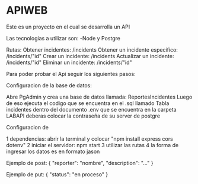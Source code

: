 # APIWEB
Este es un proyecto en el cual se desarrolla un API

Las tecnologias a utilizar son:
-Node y Postgre 

Rutas:
Obtener incidentes: /incidents
Obtener un incidente especifico: /incidents/"id"
Crear un incidente: /incidents
Actualizar un incidente: /incidents/"id"
Eliminar un incidente: /incidents/"id"


Para poder probar el Api seguir los siguientes pasos:

Configuracion de la base de datos:

Abre PgAdmin y crea una base de datos llamada: ReportesIncidentes
Luego de eso ejecuta el codigo que se encuentra en el .sql llamado Tabla incidentes
dentro del documento .env que se encuentra en la carpeta LABAPI deberas colocar la contraseña de su server de postgre


Configuracion de 

1 dependencias: abrir la terminal y colocar "npm install express cors dotenv"
2 iniciar el servidor: npm start
3 utilizar las rutas 
4 la forma de ingresar los datos es en formato jason 

Ejemplo de post:
{
  "reporter": "nombre",
  "description": "..."
}

Ejemplo de put:
{
    "status": "en proceso"
}






